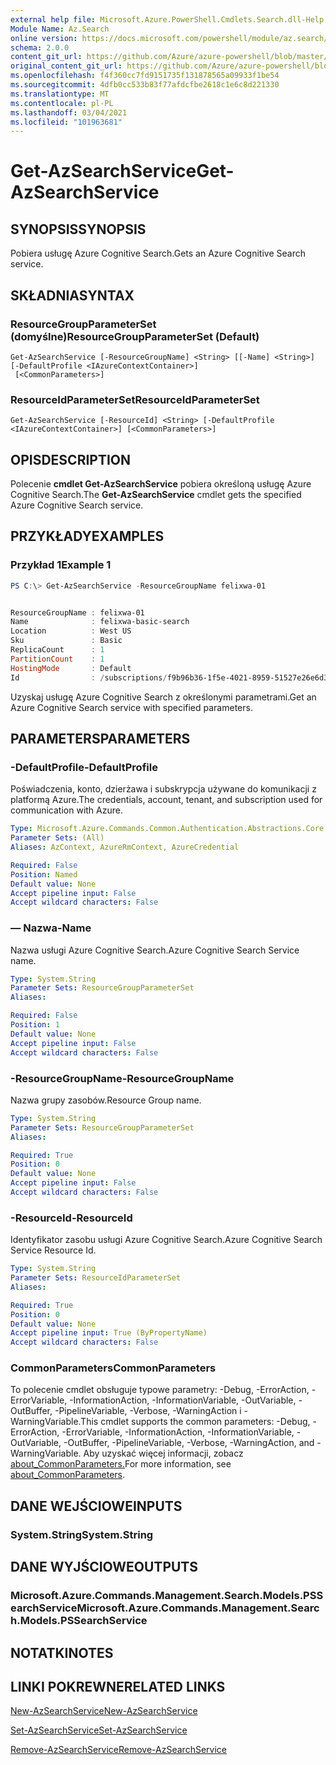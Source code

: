 ```yaml
---
external help file: Microsoft.Azure.PowerShell.Cmdlets.Search.dll-Help.xml
Module Name: Az.Search
online version: https://docs.microsoft.com/powershell/module/az.search/get-azsearchservice
schema: 2.0.0
content_git_url: https://github.com/Azure/azure-powershell/blob/master/src/Search/Search/help/Get-AzSearchService.md
original_content_git_url: https://github.com/Azure/azure-powershell/blob/master/src/Search/Search/help/Get-AzSearchService.md
ms.openlocfilehash: f4f360cc7fd9151735f131878565a09933f1be54
ms.sourcegitcommit: 4dfb0cc533b83f77afdcfbe2618c1e6c8d221330
ms.translationtype: MT
ms.contentlocale: pl-PL
ms.lasthandoff: 03/04/2021
ms.locfileid: "101963681"
---
```

# <span data-ttu-id="1c80c-101">Get-AzSearchService</span><span class="sxs-lookup"><span data-stu-id="1c80c-101">Get-AzSearchService</span></span>

## <span data-ttu-id="1c80c-102">SYNOPSIS</span><span class="sxs-lookup"><span data-stu-id="1c80c-102">SYNOPSIS</span></span>
<span data-ttu-id="1c80c-103">Pobiera usługę Azure Cognitive Search.</span><span class="sxs-lookup"><span data-stu-id="1c80c-103">Gets an Azure Cognitive Search service.</span></span>

## <span data-ttu-id="1c80c-104">SKŁADNIA</span><span class="sxs-lookup"><span data-stu-id="1c80c-104">SYNTAX</span></span>

### <span data-ttu-id="1c80c-105">ResourceGroupParameterSet (domyślne)</span><span class="sxs-lookup"><span data-stu-id="1c80c-105">ResourceGroupParameterSet (Default)</span></span>
```
Get-AzSearchService [-ResourceGroupName] <String> [[-Name] <String>] [-DefaultProfile <IAzureContextContainer>]
 [<CommonParameters>]
```

### <span data-ttu-id="1c80c-106">ResourceIdParameterSet</span><span class="sxs-lookup"><span data-stu-id="1c80c-106">ResourceIdParameterSet</span></span>
```
Get-AzSearchService [-ResourceId] <String> [-DefaultProfile <IAzureContextContainer>] [<CommonParameters>]
```

## <span data-ttu-id="1c80c-107">OPIS</span><span class="sxs-lookup"><span data-stu-id="1c80c-107">DESCRIPTION</span></span>
<span data-ttu-id="1c80c-108">Polecenie **cmdlet Get-AzSearchService** pobiera określoną usługę Azure Cognitive Search.</span><span class="sxs-lookup"><span data-stu-id="1c80c-108">The **Get-AzSearchService** cmdlet gets the specified Azure Cognitive Search service.</span></span>

## <span data-ttu-id="1c80c-109">PRZYKŁADY</span><span class="sxs-lookup"><span data-stu-id="1c80c-109">EXAMPLES</span></span>

### <span data-ttu-id="1c80c-110">Przykład 1</span><span class="sxs-lookup"><span data-stu-id="1c80c-110">Example 1</span></span>
```powershell
PS C:\> Get-AzSearchService -ResourceGroupName felixwa-01


ResourceGroupName : felixwa-01
Name              : felixwa-basic-search
Location          : West US
Sku               : Basic
ReplicaCount      : 1
PartitionCount    : 1
HostingMode       : Default
Id                : /subscriptions/f9b96b36-1f5e-4021-8959-51527e26e6d3/resourceGroups/felixwa-01/providers/Microsoft.Search/searchServices/felixwa-basic-search
```

<span data-ttu-id="1c80c-111">Uzyskaj usługę Azure Cognitive Search z określonymi parametrami.</span><span class="sxs-lookup"><span data-stu-id="1c80c-111">Get an Azure Cognitive Search service with specified parameters.</span></span>

## <span data-ttu-id="1c80c-112">PARAMETERS</span><span class="sxs-lookup"><span data-stu-id="1c80c-112">PARAMETERS</span></span>

### <span data-ttu-id="1c80c-113">-DefaultProfile</span><span class="sxs-lookup"><span data-stu-id="1c80c-113">-DefaultProfile</span></span>
<span data-ttu-id="1c80c-114">Poświadczenia, konto, dzierżawa i subskrypcja używane do komunikacji z platformą Azure.</span><span class="sxs-lookup"><span data-stu-id="1c80c-114">The credentials, account, tenant, and subscription used for communication with Azure.</span></span>

```yaml
Type: Microsoft.Azure.Commands.Common.Authentication.Abstractions.Core.IAzureContextContainer
Parameter Sets: (All)
Aliases: AzContext, AzureRmContext, AzureCredential

Required: False
Position: Named
Default value: None
Accept pipeline input: False
Accept wildcard characters: False
```

### <span data-ttu-id="1c80c-115">— Nazwa</span><span class="sxs-lookup"><span data-stu-id="1c80c-115">-Name</span></span>
<span data-ttu-id="1c80c-116">Nazwa usługi Azure Cognitive Search.</span><span class="sxs-lookup"><span data-stu-id="1c80c-116">Azure Cognitive Search Service name.</span></span>

```yaml
Type: System.String
Parameter Sets: ResourceGroupParameterSet
Aliases:

Required: False
Position: 1
Default value: None
Accept pipeline input: False
Accept wildcard characters: False
```

### <span data-ttu-id="1c80c-117">-ResourceGroupName</span><span class="sxs-lookup"><span data-stu-id="1c80c-117">-ResourceGroupName</span></span>
<span data-ttu-id="1c80c-118">Nazwa grupy zasobów.</span><span class="sxs-lookup"><span data-stu-id="1c80c-118">Resource Group name.</span></span>

```yaml
Type: System.String
Parameter Sets: ResourceGroupParameterSet
Aliases:

Required: True
Position: 0
Default value: None
Accept pipeline input: False
Accept wildcard characters: False
```

### <span data-ttu-id="1c80c-119">-ResourceId</span><span class="sxs-lookup"><span data-stu-id="1c80c-119">-ResourceId</span></span>
<span data-ttu-id="1c80c-120">Identyfikator zasobu usługi Azure Cognitive Search.</span><span class="sxs-lookup"><span data-stu-id="1c80c-120">Azure Cognitive Search Service Resource Id.</span></span>

```yaml
Type: System.String
Parameter Sets: ResourceIdParameterSet
Aliases:

Required: True
Position: 0
Default value: None
Accept pipeline input: True (ByPropertyName)
Accept wildcard characters: False
```

### <span data-ttu-id="1c80c-121">CommonParameters</span><span class="sxs-lookup"><span data-stu-id="1c80c-121">CommonParameters</span></span>
<span data-ttu-id="1c80c-122">To polecenie cmdlet obsługuje typowe parametry: -Debug, -ErrorAction, -ErrorVariable, -InformationAction, -InformationVariable, -OutVariable, -OutBuffer, -PipelineVariable, -Verbose, -WarningAction i -WarningVariable.</span><span class="sxs-lookup"><span data-stu-id="1c80c-122">This cmdlet supports the common parameters: -Debug, -ErrorAction, -ErrorVariable, -InformationAction, -InformationVariable, -OutVariable, -OutBuffer, -PipelineVariable, -Verbose, -WarningAction, and -WarningVariable.</span></span> <span data-ttu-id="1c80c-123">Aby uzyskać więcej informacji, zobacz [about_CommonParameters.](http://go.microsoft.com/fwlink/?LinkID=113216)</span><span class="sxs-lookup"><span data-stu-id="1c80c-123">For more information, see [about_CommonParameters](http://go.microsoft.com/fwlink/?LinkID=113216).</span></span>

## <span data-ttu-id="1c80c-124">DANE WEJŚCIOWE</span><span class="sxs-lookup"><span data-stu-id="1c80c-124">INPUTS</span></span>

### <span data-ttu-id="1c80c-125">System.String</span><span class="sxs-lookup"><span data-stu-id="1c80c-125">System.String</span></span>

## <span data-ttu-id="1c80c-126">DANE WYJŚCIOWE</span><span class="sxs-lookup"><span data-stu-id="1c80c-126">OUTPUTS</span></span>

### <span data-ttu-id="1c80c-127">Microsoft.Azure.Commands.Management.Search.Models.PSSearchService</span><span class="sxs-lookup"><span data-stu-id="1c80c-127">Microsoft.Azure.Commands.Management.Search.Models.PSSearchService</span></span>

## <span data-ttu-id="1c80c-128">NOTATKI</span><span class="sxs-lookup"><span data-stu-id="1c80c-128">NOTES</span></span>

## <span data-ttu-id="1c80c-129">LINKI POKREWNE</span><span class="sxs-lookup"><span data-stu-id="1c80c-129">RELATED LINKS</span></span>

[<span data-ttu-id="1c80c-130">New-AzSearchService</span><span class="sxs-lookup"><span data-stu-id="1c80c-130">New-AzSearchService</span></span>](./New-AzSearchService.md)

[<span data-ttu-id="1c80c-131">Set-AzSearchService</span><span class="sxs-lookup"><span data-stu-id="1c80c-131">Set-AzSearchService</span></span>](./Set-AzSearchService.md)

[<span data-ttu-id="1c80c-132">Remove-AzSearchService</span><span class="sxs-lookup"><span data-stu-id="1c80c-132">Remove-AzSearchService</span></span>](./Remove-AzSearchService.md)